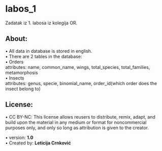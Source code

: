 # labos_1
Zadatak iz 1. labosa iz kolegija OR.

## About:<br />
• All data in database is stored in english.<br />
• There are 2 tables in the database:<br />
  • Orders<br />
    attributes: name, common_name, wings, total_species, total_families, metamorphosis<br />
  • Insects<br />
    attributes: genus, specie, binomial_name, order_id(which order does the insect belong to)<br />

## License:<br />
• CC BY-NC: This license allows reusers to distribute, remix, 
  adapt, and build upon the material in any medium or format for noncommercial purposes only, 
  and only so long as attribution is given to the creator. 


• version: **1.0**<br />
• Created by: **Leticija Crnković**<br />
